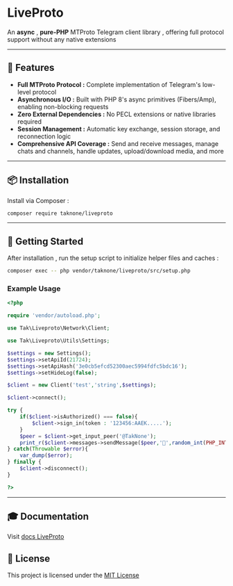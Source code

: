 # LiveProto

An **async** , **pure-PHP** MTProto Telegram client library , offering full protocol support without any native extensions

---

## 🚀 Features

* **Full MTProto Protocol :** Complete implementation of Telegram's low-level protocol
* **Asynchronous I/O :** Built with PHP 8's async primitives (Fibers/Amp), enabling non-blocking requests
* **Zero External Dependencies :** No PECL extensions or native libraries required
* **Session Management :** Automatic key exchange, session storage, and reconnection logic
* **Comprehensive API Coverage :** Send and receive messages, manage chats and channels, handle updates, upload/download media, and more

---

## 📦 Installation

Install via Composer :

```bash
composer require taknone/liveproto
```

---

## 🏁 Getting Started

After installation , run the setup script to initialize helper files and caches :

```bash
composer exec -- php vendor/taknone/liveproto/src/setup.php
```

### Example Usage

```php
<?php

require 'vendor/autoload.php';

use Tak\Liveproto\Network\Client;

use Tak\Liveproto\Utils\Settings;

$settings = new Settings();
$settings->setApiId(21724);
$settings->setApiHash('3e0cb5efcd52300aec5994fdfc5bdc16');
$settings->setHideLog(false);

$client = new Client('test','string',$settings);

$client->connect();

try {
	if($client->isAuthorized() === false){
		$client->sign_in(token : '123456:AAEK.....');
	}
	$peer = $client->get_input_peer('@TakNone');
	print_r($client->messages->sendMessage($peer,'👋',random_int(PHP_INT_MIN,PHP_INT_MAX)));
} catch(Throwable $error){
	var_dump($error);
} finally {
	$client->disconnect();
}

?>
```

---

## 🎓 Documentation

Visit [docs LiveProto](https://docs.LiveProto.dev)

## 📜 License

This project is licensed under the [MIT License](LICENSE)
